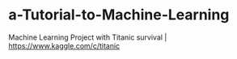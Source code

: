 # a-Tutorial-to-Machine-Learning
Machine Learning Project with Titanic survival | https://www.kaggle.com/c/titanic
